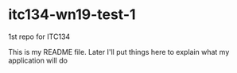# itc134-wn19-test-1
1st repo for ITC134

This is my README file. Later I'll put things here to explain what my application will do
